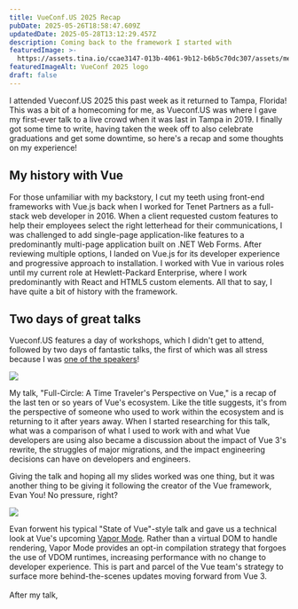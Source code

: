 ```yaml
---
title: VueConf.US 2025 Recap
pubDate: 2025-05-26T18:58:47.609Z
updatedDate: 2025-05-28T13:12:29.457Z
description: Coming back to the framework I started with
featuredImage: >-
  https://assets.tina.io/ccae3147-013b-4061-9b12-b6b5c70dc307/assets/media/street.jpg
featuredImageAlt: VueConf 2025 logo
draft: false
---
```


I attended Vueconf.US 2025 this past week as it returned to Tampa, Florida! This was a bit of a homecoming for me, as Vueconf.US was where I gave my first-ever talk to a live crowd when it was last in Tampa in 2019. I finally got some time to write, having taken the week off to also celebrate graduations and get some downtime, so here's a recap and some thoughts on my experience!

## My history with Vue

For those unfamiliar with my backstory, I cut my teeth using front-end frameworks with Vue.js back when I worked for Tenet Partners as a full-stack web developer in 2016. When a client requested custom features to help their employees select the right letterhead for their communications, I was challenged to add single-page application-like features to a predominantly multi-page application built on .NET Web Forms. After reviewing multiple options, I landed on Vue.js for its developer experience and progressive approach to installation. I worked with Vue in various roles until my current role at Hewlett-Packard Enterprise, where I work predominantly with React and HTML5 custom elements. All that to say, I have quite a bit of history with the framework.

## Two days of great talks

Vueconf.US features a day of workshops, which I didn't get to attend, followed by two days of fantastic talks, the first of which was all stress because I was [one of the speakers](https://vueconf.us/session?sessionId=824948 "Session page for \"Full-Circle: A time traveler's perspective on Vue\"")!

![](/assets/media/bafkreihimqtebopm56hig7mj4yfkyysaeluiie2edbk6hwq5h2blputapa.jpg)

My talk, "Full-Circle: A Time Traveler's Perspective on Vue," is a recap of the last ten or so years of Vue's ecosystem. Like the title suggests, it's from the perspective of someone who used to work within the ecosystem and is returning to it after years away. When I started researching for this talk, what was a comparison of what I used to work with and what Vue developers are using also became a discussion about the impact of Vue 3's rewrite, the struggles of major migrations, and the impact engineering decisions can have on developers and engineers.

Giving the talk and hoping all my slides worked was one thing, but it was another thing to be giving it following the creator of the Vue framework, Evan You! No pressure, right?

![](/assets/media/20250520_093844.jpg)

Evan forwent his typical "State of Vue"-style talk and gave us a technical look at Vue's upcoming [Vapor Mode](https://www.vuemastery.com/blog/the-future-of-vue-vapor-mode/). Rather than a virtual DOM to handle rendering, Vapor Mode provides an opt-in compilation strategy that forgoes the use of VDOM runtimes, increasing performance with no change to developer experience. This is part and parcel of the Vue team's strategy to surface more behind-the-scenes updates moving forward from Vue 3.\
\
After my talk,
